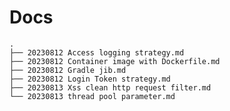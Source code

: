 # Docs    
    .
    ├── 20230812 Access logging strategy.md
    ├── 20230812 Container image with Dockerfile.md
    ├── 20230812 Gradle jib.md
    ├── 20230812 Login Token strategy.md
    ├── 20230813 Xss clean http request filter.md
    └── 20230813 thread pool parameter.md
